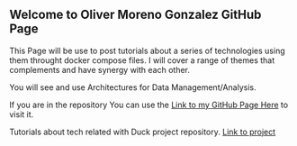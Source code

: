 ## Welcome to Oliver Moreno Gonzalez GitHub Page

This Page will be use to post tutorials about a series of technologies using them throught docker compose files.
I will cover a range of themes that complements and have synergy with each other.

You will see and use Architectures for Data Management/Analysis.

If you are in the repository You can use the [Link to my GitHub Page Here](https://olivermorenogonzalez.github.io/data-stacks/) to visit it.

Tutorials about tech related with Duck project repository.
[Link to project](https://github.com/OliverMorenoGonzalez/DUCK)
